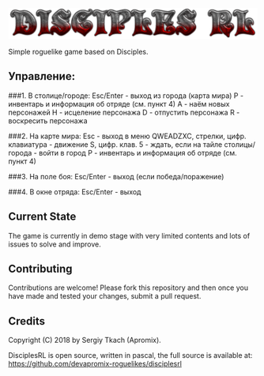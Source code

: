 ![screenshot](https://github.com/devapromix-roguelikes/disciplesrl/blob/master/resources/disciplesrl.png)

Simple roguelike game based on Disciples.

## Управление:
###1. В столице/городе:
	Esc/Enter - выход из города (карта мира)
	P - инвентарь и информация об отряде (см. пункт 4)
	A - наём новых персонажей
	H - исцеление персонажа
	D - отпустить персонажа
	R - воскресить персонажа
	
###2. На карте мира:
	Esc - выход в меню
	QWEADZXC, стрелки, цифр. клавиатура - движение
	S, цифр. клав. 5 - ждать, если на тайле столицы/города - войти в город
	P - инвентарь и информация об отряде (см. пункт 4)
	
###3. На поле боя:
	Esc/Enter - выход (если победа/поражение)
	
###4. В окне отряда:
	Esc/Enter - выход

## Current State
The game is currently in demo stage with very limited contents and lots of issues to solve and improve.

## Contributing
Contributions are welcome! Please fork this repository and then once you have made and tested your changes, submit a pull request.

## Credits
Copyright (C) 2018 by Sergiy Tkach (Apromix).

DisciplesRL is open source, written in pascal, the full source is available at:
https://github.com/devapromix-roguelikes/disciplesrl